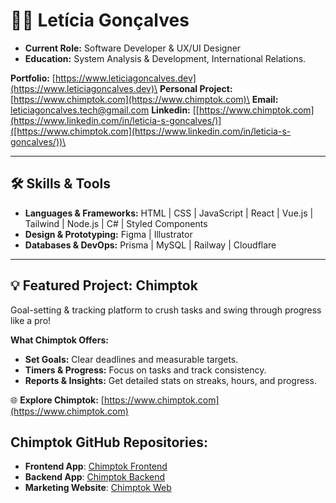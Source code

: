 # 👩‍💻 Letícia Gonçalves  
- **Current Role:** Software Developer & UX/UI Designer
- **Education:** System Analysis & Development, International Relations.

**Portfolio:** [https://www.leticiagoncalves.dev](https://www.leticiagoncalves.dev)\
**Personal Project:** [https://www.chimptok.com](https://www.chimptok.com)\
**Email:** leticiagoncalves.tech@gmail.com
**Linkedin:** [[https://www.chimptok.com](https://www.linkedin.com/in/leticia-s-goncalves/)]([https://www.chimptok.com](https://www.linkedin.com/in/leticia-s-goncalves/))\


---

## 🛠 Skills & Tools  

- **Languages & Frameworks:** HTML | CSS | JavaScript | React | Vue.js | Tailwind | Node.js | C#  | Styled Components  
- **Design & Prototyping:** Figma | Illustrator
- **Databases & DevOps:**  Prisma | MySQL | Railway | Cloudflare  

---


## 💡 Featured Project: **Chimptok**  
Goal-setting & tracking platform to crush tasks and swing through progress like a pro!  

**What Chimptok Offers:**  
- **Set Goals:** Clear deadlines and measurable targets.  
- **Timers & Progress:** Focus on tasks and track consistency.  
- **Reports & Insights:** Get detailed stats on streaks, hours, and progress.  

🌐 **Explore Chimptok:** [https://www.chimptok.com](https://www.chimptok.com)  

## **Chimptok GitHub Repositories:**  
- **Frontend App**: [Chimptok Frontend](https://github.com/devLeticia/chimptok)
- **Backend App**: [Chimptok Backend](https://github.com/devLeticia/chimptok-server)
- **Marketing Website**: [Chimptok Web](https://github.com/devLeticia/chimptok-website-nextjs)

